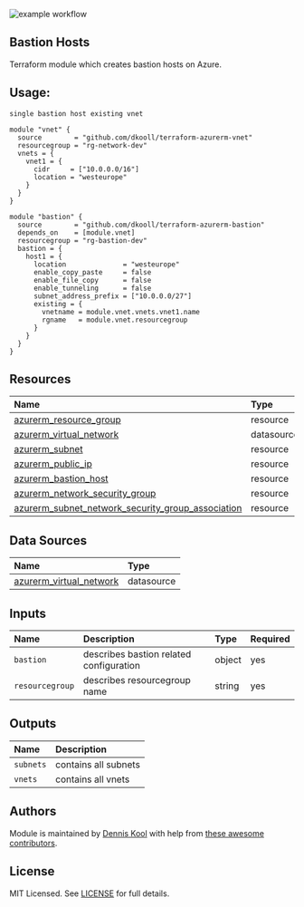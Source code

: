 ![example workflow](https://github.com/dkooll/terraform-azurerm-bastion/actions/workflows/validate.yml/badge.svg)

## Bastion Hosts

Terraform module which creates bastion hosts on Azure.

## Usage:

`single bastion host existing vnet`
```hcl
module "vnet" {
  source        = "github.com/dkooll/terraform-azurerm-vnet"
  resourcegroup = "rg-network-dev"
  vnets = {
    vnet1 = {
      cidr     = ["10.0.0.0/16"]
      location = "westeurope"
    }
  }
}

module "bastion" {
  source        = "github.com/dkooll/terraform-azurerm-bastion"
  depends_on    = [module.vnet]
  resourcegroup = "rg-bastion-dev"
  bastion = {
    host1 = {
      location              = "westeurope"
      enable_copy_paste     = false
      enable_file_copy      = false
      enable_tunneling      = false
      subnet_address_prefix = ["10.0.0.0/27"]
      existing = {
        vnetname = module.vnet.vnets.vnet1.name
        rgname   = module.vnet.resourcegroup
      }
    }
  }
}
```

## Resources

| Name | Type |
| :-- | :-- |
| [azurerm_resource_group](https://registry.terraform.io/providers/hashicorp/azurerm/latest/docs/resources/resource_group) | resource |
| [azurerm_virtual_network]() | datasource |
| [azurerm_subnet]() | resource |
| [azurerm_public_ip]() | resource |
| [azurerm_bastion_host]() | resource |
| [azurerm_network_security_group]() | resource |
| [azurerm_subnet_network_security_group_association]() | resource |

## Data Sources

| Name | Type |
| :-- | :-- |
| [azurerm_virtual_network]() | datasource |

## Inputs

| Name | Description | Type | Required |
| :-- | :-- | :-- | :-- |
| `bastion` | describes bastion related configuration | object | yes |
| `resourcegroup` | describes resourcegroup name | string | yes |

## Outputs

| Name | Description |
| :-- | :-- |
| `subnets` | contains all subnets |
| `vnets` | contains all vnets |

## Authors

Module is maintained by [Dennis Kool](https://github.com/dkooll) with help from [these awesome contributors](https://github.com/dkooll/terraform-azurerm-bastion/graphs/contributors).

## License

MIT Licensed. See [LICENSE](https://github.com/dkooll/terraform-azurerm-bastion/tree/master/LICENSE) for full details.